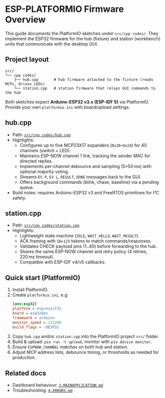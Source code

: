 # ESP-PLATFORMIO Firmware Overview

This guide documents the PlatformIO sketches under `src/cpp codes/`. They implement the ESP32 firmware for the hub (fixture) and station (workbench) units that communicate with the desktop GUI.

## Project layout
```
src/
└── cpp codes/
    ├── hub.cpp       # hub firmware attached to the fixture (reads MCPs, drives LEDs)
    └── station.cpp   # station firmware that relays GUI commands to the hub
```

Both sketches expect **Arduino-ESP32 v3.x (ESP-IDF 5)** via PlatformIO. Provide your own `platformio.ini` with board/upload settings.

## hub.cpp
- Path: [`src/cpp codes/hub.cpp`](../src/cpp%20codes/hub.cpp)
- Highlights:
  - Configures up to five MCP23X17 expanders (`0x20`–`0x24`) for 40 channels (switch + LED).
  - Maintains ESP-NOW channel 1 link, tracking the sender MAC for directed replies.
  - Implements per-channel debounce and sampling (5×50 ms) with optional majority voting.
  - Streams `EV P`, `EV L`, `RESULT`, `DONE` messages back to the GUI.
  - Offers background commands (blink, chase, baseline) via a pending queue.
- Build notes: requires Arduino-ESP32 v3 and FreeRTOS primitives for I²C safety.

## station.cpp
- Path: [`src/cpp codes/station.cpp`](../src/cpp%20codes/station.cpp)
- Highlights:
  - Lightweight state machine (`IDLE`, `WAIT_HELLO`, `WAIT_RESULT`).
  - ACK framing with `ID=123` tokens to match commands/responses.
  - Validates CHECK payload pins (1..40) before forwarding to the hub.
  - Shares the same ESP-NOW channel and retry policy (4 retries, 220 ms timeout).
  - Compatible with ESP-IDF v4/v5 callbacks.

## Quick start (PlatformIO)
1. Install PlatformIO.
2. Create `platformio.ini`, e.g.
   ```ini
   [env:esp32]
   platform = espressif32
   board = esp32dev
   framework = arduino
   monitor_speed = 115200
   build_flags = -DESP32
   ```
3. Copy `hub.cpp` and/or `station.cpp` into the PlatformIO project `src/` folder.
4. Build & upload: `pio run -t upload`, monitor with `pio device monitor`.
5. Ensure `ESPNOW_CHANNEL` matches on both hub and station.
6. Adjust MCP address lists, debounce timing, or thresholds as needed for production.

## Related docs
- Dashboard behaviour: [`2-MAINAPPLICATION.md`](2-MAINAPPLICATION.md)
- Troubleshooting: [`4-ERRORS.md`](4-ERRORS.md)
